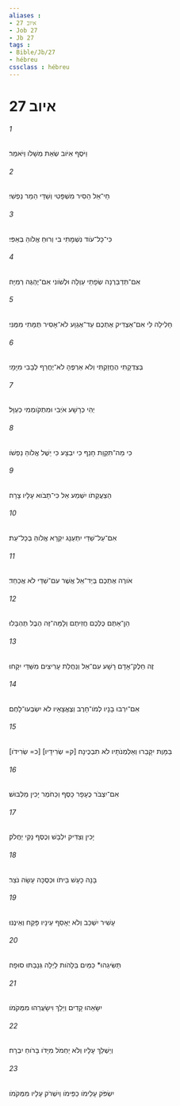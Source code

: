 ```yaml
---
aliases : 
- איוב 27
- Job 27
- Jb 27
tags : 
- Bible/Jb/27
- hébreu
cssclass : hébreu
---
```


# איוב 27

###### 1
וַיֹּסֶף אִיֹּוב שְׂאֵת מְשָׁלֹו וַיֹּאמַר׃
###### 2
חַי־אֵל הֵסִיר מִשְׁפָּטִי וְשַׁדַּי הֵמַר נַפְשִׁי׃
###### 3
כִּי־כָל־עֹוד נִשְׁמָתִי בִי וְרוּחַ אֱלֹוהַּ בְּאַפִּי׃
###### 4
אִם־תְּדַבֵּרְנָה שְׂפָתַי עַוְלָה וּלְשֹׁונִי אִם־יֶהְגֶּה רְמִיָּה׃
###### 5
חָלִילָה לִּי אִם־אַצְדִּיק אֶתְכֶם עַד־אֶגְוָע לֹא־אָסִיר תֻּמָּתִי מִמֶּנִּי׃
###### 6
בְּצִדְקָתִי הֶחֱזַקְתִּי וְלֹא אַרְפֶּהָ לֹא־יֶחֱרַף לְבָבִי מִיָּמָי׃
###### 7
יְהִי כְרָשָׁע אֹיְבִי וּמִתְקֹומְמִי כְעַוָּל׃
###### 8
כִּי מַה־תִּקְוַת חָנֵף כִּי יִבְצָע כִּי יֵשֶׁל אֱלֹוהַּ נַפְשֹׁו׃
###### 9
הַצַעֲקָתֹו יִשְׁמַע אֵל כִּי־תָבֹוא עָלָיו צָרָה׃
###### 10
אִם־עַל־שַׁדַּי יִתְעַנָּג יִקְרָא אֱלֹוהַּ בְּכָל־עֵת׃
###### 11
אֹורֶה אֶתְכֶם בְּיַד־אֵל אֲשֶׁר עִם־שַׁדַּי לֹא אֲכַחֵד׃
###### 12
הֵן־אַתֶּם כֻּלְּכֶם חֲזִיתֶם וְלָמָּה־זֶּה הֶבֶל תֶּהְבָּלוּ׃
###### 13
זֶה חֵלֶק־אָדָם רָשָׁע עִם־אֵל וְנַחֲלַת עָרִיצִים מִשַּׁדַּי יִקָּחוּ׃
###### 14
אִם־יִרְבּוּ בָנָיו לְמֹו־חָרֶב וְצֶאֱצָאָיו לֹא יִשְׂבְּעוּ־לָחֶם׃
###### 15
[כ= שְׂרִידֹו] [ק= שְׂרִידָיו] בַּמָּוֶת יִקָּבֵרוּ וְאַלְמְנֹתָיו לֹא תִבְכֶּינָה׃
###### 16
אִם־יִצְבֹּר כֶּעָפָר כָּסֶף וְכַחֹמֶר יָכִין מַלְבּוּשׁ׃
###### 17
יָכִין וְצַדִּיק יִלְבָּשׁ וְכֶסֶף נָקִי יַחֲלֹק׃
###### 18
בָּנָה כָעָשׁ בֵּיתֹו וּכְסֻכָּה עָשָׂה נֹצֵר׃
###### 19
עָשִׁיר יִשְׁכַּב וְלֹא יֵאָסֵף עֵינָיו פָּקַח וְאֵינֶנּוּ׃
###### 20
תַּשִּׂיגֵהוּ* כַמַּיִם בַּלָּהֹות לַיְלָה גְּנָבַתּוּ סוּפָה׃
###### 21
יִשָּׂאֵהוּ קָדִים וְיֵלַךְ וִישָׂעֲרֵהוּ מִמְּקֹמֹו׃
###### 22
וְיַשְׁלֵךְ עָלָיו וְלֹא יַחְמֹל מִיָּדֹו בָּרֹוחַ יִבְרָח׃
###### 23
יִשְׂפֹּק עָלֵימֹו כַפֵּימֹו וְיִשְׁרֹק עָלָיו מִמְּקֹמֹו׃
